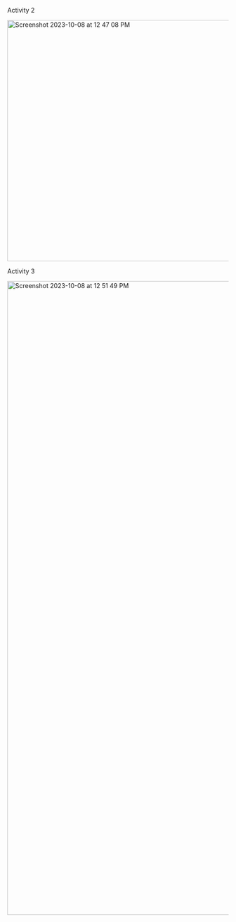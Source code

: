 Activity 2

<img width="548" alt="Screenshot 2023-10-08 at 12 47 08 PM" src="https://github.com/RohinMarok/ECE444-F2023-Lab1/assets/106834380/e894e41b-9ee0-4687-a6fd-43974b9fabfd">


Activity 3

<img width="1440" alt="Screenshot 2023-10-08 at 12 51 49 PM" src="https://github.com/RohinMarok/ECE444-F2023-Lab1/assets/106834380/ef81411e-0951-47d4-8357-39cdbb9cf697">

